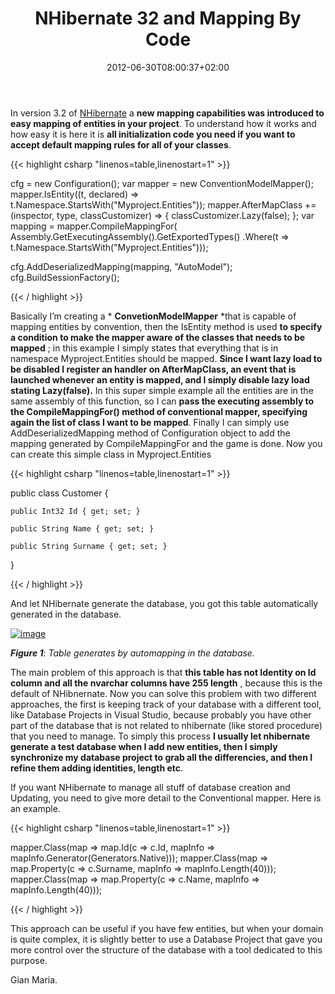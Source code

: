 ﻿---
title: "NHibernate 32 and Mapping By Code"
description: ""
date: 2012-06-30T08:00:37+02:00
draft: false
tags: [Nhibernate]
categories: [Nhibernate]
---
In version 3.2 of [NHibernate](http://nhforge.org/) a  **new mapping capabilities was introduced to easy mapping of entities in your project**. To understand how it works and how easy it is here it is  **all initialization code you need if you want to accept default mapping rules for all of your classes**.

{{< highlight csharp "linenos=table,linenostart=1" >}}


cfg = new Configuration();
var mapper = new ConventionModelMapper();
mapper.IsEntity((t, declared) => t.Namespace.StartsWith("Myproject.Entities"));
mapper.AfterMapClass += (inspector, type, classCustomizer) =>
{
    classCustomizer.Lazy(false);
};
var mapping = mapper.CompileMappingFor(
    Assembly.GetExecutingAssembly().GetExportedTypes()
   .Where(t => t.Namespace.StartsWith("Myproject.Entities")));

cfg.AddDeserializedMapping(mapping, "AutoModel");
cfg.BuildSessionFactory();

{{< / highlight >}}

Basically I’m creating a * **ConvetionModelMapper** *that is capable of mapping entities by convention, then the IsEntity method is used  **to specify a condition to make the mapper aware of the classes that needs to be mapped** ; in this example I simply states that everything that is in namespace Myproject.Entities should be mapped.  **Since I want lazy load to be disabled I register an handler on AfterMapClass, an event that is launched whenever an entity is mapped, and I simply disable lazy load stating Lazy(false).** In this super simple example all the entities are in the same assembly of this function, so I can  **pass the executing assembly to the CompileMappingFor() method of conventional mapper, specifying again the list of class I want to be mapped**. Finally I can simply use AddDeserializedMapping method of Configuration object to add the mapping generated by CompileMappingFor and the game is done. Now you can create this simple class in Myproject.Entities

{{< highlight csharp "linenos=table,linenostart=1" >}}


public class Customer
{

    public Int32 Id { get; set; }

    public String Name { get; set; }

    public String Surname { get; set; }
}

{{< / highlight >}}

And let NHibernate generate the database, you got this table automatically generated in the database.

[![image](https://www.codewrecks.com/blog/wp-content/uploads/2012/06/image_thumb7.png "image")](https://www.codewrecks.com/blog/wp-content/uploads/2012/06/image7.png)

 ***Figure 1***: *Table generates by automapping in the database.*

The main problem of this approach is that  **this table has not Identity on Id column and all the nvarchar columns have 255 length** , because this is the default of NHibnernate. Now you can solve this problem with two different approaches, the first is keeping track of your database with a different tool, like Database Projects in Visual Studio, because probably you have other part of the database that is not related to nhibernate (like stored procedure) that you need to manage. To simply this process  **I usually let nhibernate generate a test database when I add new entities, then I simply synchronize my database project to grab all the differencies, and then I refine them adding identities, length etc**.

If you want NHibernate to manage all stuff of database creation and Updating, you need to give more detail to the Conventional mapper. Here is an example.

{{< highlight csharp "linenos=table,linenostart=1" >}}


mapper.Class<Customer>(map => map.Id(c => c.Id, mapInfo => mapInfo.Generator(Generators.Native)));
mapper.Class<Customer>(map => map.Property(c => c.Surname, mapInfo => mapInfo.Length(40)));
mapper.Class<Customer>(map => map.Property(c => c.Name, mapInfo => mapInfo.Length(40)));

{{< / highlight >}}

This approach can be useful if you have few entities, but when your domain is quite complex, it is slightly better to use a Database Project that gave you more control over the structure of the database with a tool dedicated to this purpose.

Gian Maria.
